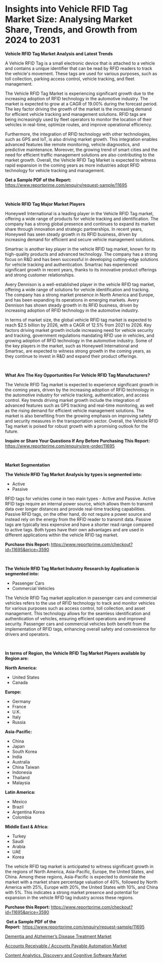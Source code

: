 <p><h1>Insights into Vehicle RFID Tag Market Size: Analysing Market Share, Trends, and Growth from 2024 to 2031</h1></p><p><strong>Vehicle RFID Tag Market Analysis and Latest Trends</strong></p>
<p><p>A Vehicle RFID Tag is a small electronic device that is attached to a vehicle and contains a unique identifier that can be read by RFID readers to track the vehicle's movement. These tags are used for various purposes, such as toll collection, parking access control, vehicle tracking, and fleet management.</p><p>The Vehicle RFID Tag Market is experiencing significant growth due to the increasing adoption of RFID technology in the automotive industry. The market is expected to grow at a CAGR of 19.00% during the forecast period. The key factor driving the growth of the market is the increasing demand for efficient vehicle tracking and management solutions. RFID tags are being increasingly used by fleet operators to monitor the location of their vehicles in real-time, optimize routes, and improve operational efficiency.</p><p>Furthermore, the integration of RFID technology with other technologies, such as GPS and IoT, is also driving market growth. This integration enables advanced features like remote monitoring, vehicle diagnostics, and predictive maintenance. Moreover, the growing trend of smart cities and the need for efficient traffic management solutions are also contributing to the market growth. Overall, the Vehicle RFID Tag Market is expected to witness rapid expansion in the coming years as more industries adopt RFID technology for vehicle tracking and management.</p></p>
<p><strong>Get a Sample PDF of the Report:&nbsp;</strong> <a href="https://www.reportprime.com/enquiry/request-sample/11695">https://www.reportprime.com/enquiry/request-sample/11695</a></p>
<p>&nbsp;</p>
<p><strong>Vehicle RFID Tag Major Market Players</strong></p>
<p><p>Honeywell International is a leading player in the Vehicle RFID Tag market, offering a wide range of products for vehicle tracking and identification. The company has a strong global presence and continues to expand its market share through innovation and strategic partnerships. In recent years, Honeywell has seen steady growth in its RFID business, driven by increasing demand for efficient and secure vehicle management solutions.</p><p>Smartrac is another key player in the vehicle RFID tag market, known for its high-quality products and advanced technology. The company has a strong focus on R&D and has been successful in developing cutting-edge solutions for vehicle tracking and authentication. Smartrac has experienced significant growth in recent years, thanks to its innovative product offerings and strong customer relationships.</p><p>Avery Dennison is a well-established player in the vehicle RFID tag market, offering a wide range of solutions for vehicle identification and tracking. The company has a strong market presence in North America and Europe, and has been expanding its operations in emerging markets. Avery Dennison has shown steady growth in its RFID business, driven by increasing adoption of RFID technology in the automotive industry.</p><p>In terms of market size, the global vehicle RFID tag market is expected to reach $2.5 billion by 2026, with a CAGR of 12.5% from 2021 to 2026. Key factors driving market growth include increasing need for vehicle security and tracking, government regulations mandating RFID use in vehicles, and growing adoption of RFID technology in the automotive industry. Some of the key players in the market, such as Honeywell International and Smartrac, are expected to witness strong growth in the coming years, as they continue to invest in R&D and expand their product offerings.</p></p>
<p>&nbsp;</p>
<p><strong>What Are The Key Opportunities For Vehicle RFID Tag Manufacturers?</strong></p>
<p><p>The Vehicle RFID Tag market is expected to experience significant growth in the coming years, driven by the increasing adoption of RFID technology in the automotive industry for vehicle tracking, authentication, and access control. Key trends driving market growth include the integration of advanced features such as GPS tracking and real-time monitoring, as well as the rising demand for efficient vehicle management solutions. The market is also benefiting from the growing emphasis on improving safety and security measures in the transportation sector. Overall, the Vehicle RFID Tag market is poised for robust growth with a promising outlook for the future.</p></p>
<p><strong>Inquire or Share Your Questions If Any Before Purchasing This Report:</strong> <a href="https://www.reportprime.com/enquiry/pre-order/11695">https://www.reportprime.com/enquiry/pre-order/11695</a></p>
<p>&nbsp;</p>
<p><strong>Market Segmentation</strong></p>
<p><strong>The Vehicle RFID Tag Market Analysis by types is segmented into:</strong></p>
<p><ul><li>Active</li><li>Passive</li></ul></p>
<p><p>RFID tags for vehicles come in two main types - Active and Passive. Active RFID tags require an internal power source, which allows them to transmit data over longer distances and provide real-time tracking capabilities. Passive RFID tags, on the other hand, do not require a power source and instead rely on the energy from the RFID reader to transmit data. Passive tags are typically less expensive and have a shorter read range compared to active tags. Both types have their own advantages and are used in different applications within the vehicle RFID tag market.</p></p>
<p><strong>Purchase this Report:&nbsp;</strong><a href="https://www.reportprime.com/checkout?id=11695&price=3590">https://www.reportprime.com/checkout?id=11695&price=3590</a></p>
<p>&nbsp;</p>
<p><strong>The Vehicle RFID Tag Market Industry Research by Application is segmented into:</strong></p>
<p><ul><li>Passenger Cars</li><li>Commercial Vehicles</li></ul></p>
<p><p>The Vehicle RFID Tag market application in passenger cars and commercial vehicles refers to the use of RFID technology to track and monitor vehicles for various purposes such as access control, toll collection, and asset management. This technology allows for the seamless identification and authentication of vehicles, ensuring efficient operations and improved security. Passenger cars and commercial vehicles both benefit from the implementation of RFID tags, enhancing overall safety and convenience for drivers and operators.</p></p>
<p>&nbsp;</p>
<p><strong>In terms of Region, the Vehicle RFID Tag Market Players available by Region are:</strong></p>
<p>
    <p> <strong> North America: </strong>
        <ul>
            <li>United States</li>
            <li>Canada</li>
        </ul>
        </p> 
    <p> <strong> Europe: </strong>
        <ul>
            <li>Germany</li>
            <li>France</li>
            <li>U.K.</li>
            <li>Italy</li>
            <li>Russia</li>
        </ul>
        </p> 
    <p> <strong> Asia-Pacific: </strong>
        <ul>
            <li>China</li>
            <li>Japan</li>
            <li>South Korea</li>
            <li>India</li>
            <li>Australia</li>
            <li>China Taiwan</li>
            <li>Indonesia</li>
            <li>Thailand</li>
            <li>Malaysia</li>
        </ul>
        </p> 
    <p> <strong> Latin America: </strong>
        <ul>
            <li>Mexico</li>
            <li>Brazil</li>
            <li>Argentina Korea</li>
            <li>Colombia</li>
        </ul>
        </p> 
    <p> <strong> Middle East & Africa: </strong>
        <ul>
            <li>Turkey</li>
            <li>Saudi</li>
            <li>Arabia</li>
            <li>UAE</li>
            <li>Korea</li>
        </ul>
    </p>
    </p>
<p><p>The vehicle RFID tag market is anticipated to witness significant growth in the regions of North America, Asia-Pacific, Europe, the United States, and China. Among these regions, Asia-Pacific is expected to dominate the market with a market share percentage valuation of 40%, followed by North America with 25%, Europe with 20%, the United States with 10%, and China with 5%. This indicates a strong market presence and potential for expansion in the vehicle RFID tag industry across these regions.</p></p>
<p><strong>Purchase this Report: </strong><a href="https://www.reportprime.com/checkout?id=11695&price=3590">https://www.reportprime.com/checkout?id=11695&price=3590</a></p>
<p>&nbsp;<strong>Get a Sample PDF of the Report:&nbsp;&nbsp;</strong><a href="https://www.reportprime.com/enquiry/request-sample/11695">https://www.reportprime.com/enquiry/request-sample/11695</a></p>
<p><strong></strong></p>
<p><p><a href="https://view.publitas.com/reportprime-1/dementia-and-alzheimers-disease-treatment-market-size-share-trends-analysis-report-by-application-regional-outlook-competitive-strategies-and-segment-forecasts-2023-2030/">Dementia and Alzheimer’s Disease Treatment Market</a></p><p><a href="https://view.publitas.com/reportprime-1/accounts-receivable-accounts-payable-automation-market-size-growth-and-forecast-from-2023-2030/">Accounts Receivable / Accounts Payable Automation Market</a></p><p><a href="https://view.publitas.com/reportprime-1/content-analytics-discovery-and-cognitive-software-market-size-share-trends-analysis-report-by-application-regional-outlook-competitive-strategies-and-segment-forecasts-2023-2030/">Content Analytics, Discovery and Cognitive Software Market</a></p></p>